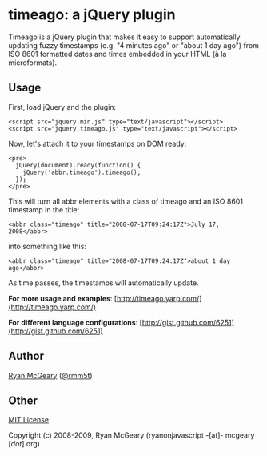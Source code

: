# timeago: a jQuery plugin

Timeago is a jQuery plugin that makes it easy to support automatically updating
fuzzy timestamps (e.g. "4 minutes ago" or "about 1 day ago") from ISO 8601
formatted dates and times embedded in your HTML (à la microformats).

## Usage

First, load jQuery and the plugin:

    <script src="jquery.min.js" type="text/javascript"></script>
    <script src="jquery.timeago.js" type="text/javascript"></script>

Now, let's attach it to your timestamps on DOM ready:

    <pre>
      jQuery(document).ready(function() {
        jQuery('abbr.timeago').timeago();
      });
    </pre>

This will turn all abbr elements with a class of timeago and an ISO 8601 timestamp in the title:

    <abbr class="timeago" title="2008-07-17T09:24:17Z">July 17, 2008</abbr>

into something like this:

    <abbr class="timeago" title="2008-07-17T09:24:17Z">about 1 day ago</abbr>

As time passes, the timestamps will automatically update.

**For more usage and examples**: [http://timeago.yarp.com/](http://timeago.yarp.com/)

**For different language configurations**: [http://gist.github.com/6251](http://gist.github.com/6251)

## Author

[Ryan McGeary](http://ryan.mcgeary.org) ([@rmm5t](http://twitter.com/rmm5t))

## Other

[MIT License](http://www.opensource.org/licenses/mit-license.php)

Copyright (c) 2008-2009, Ryan McGeary (ryanonjavascript -[at]- mcgeary [*dot*] org)
